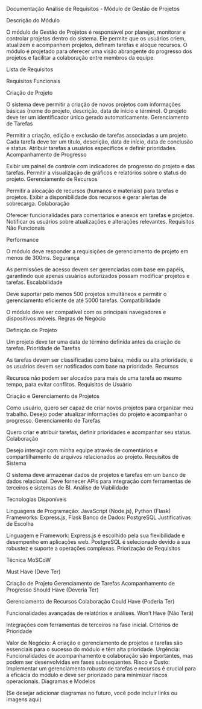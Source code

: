 Documentação Análise de Requisitos - Módulo de Gestão de Projetos

Descrição do Módulo

O módulo de Gestão de Projetos é responsável por planejar, monitorar e controlar projetos dentro do sistema. Ele permite que os usuários criem, atualizem e acompanhem projetos, definam tarefas e aloque recursos. O módulo é projetado para oferecer uma visão abrangente do progresso dos projetos e facilitar a colaboração entre membros da equipe.

Lista de Requisitos

Requisitos Funcionais

Criação de Projeto

O sistema deve permitir a criação de novos projetos com informações básicas (nome do projeto, descrição, data de início e término).
O projeto deve ter um identificador único gerado automaticamente.
Gerenciamento de Tarefas

Permitir a criação, edição e exclusão de tarefas associadas a um projeto.
Cada tarefa deve ter um título, descrição, data de início, data de conclusão e status.
Atribuir tarefas a usuários específicos e definir prioridades.
Acompanhamento de Progresso

Exibir um painel de controle com indicadores de progresso do projeto e das tarefas.
Permitir a visualização de gráficos e relatórios sobre o status do projeto.
Gerenciamento de Recursos

Permitir a alocação de recursos (humanos e materiais) para tarefas e projetos.
Exibir a disponibilidade dos recursos e gerar alertas de sobrecarga.
Colaboração

Oferecer funcionalidades para comentários e anexos em tarefas e projetos.
Notificar os usuários sobre atualizações e alterações relevantes.
Requisitos Não Funcionais

Performance

O módulo deve responder a requisições de gerenciamento de projeto em menos de 300ms.
Segurança

As permissões de acesso devem ser gerenciadas com base em papéis, garantindo que apenas usuários autorizados possam modificar projetos e tarefas.
Escalabilidade

Deve suportar pelo menos 500 projetos simultâneos e permitir o gerenciamento eficiente de até 5000 tarefas.
Compatibilidade

O módulo deve ser compatível com os principais navegadores e dispositivos móveis.
Regras de Negócio

Definição de Projeto

Um projeto deve ter uma data de término definida antes da criação de tarefas.
Prioridade de Tarefas

As tarefas devem ser classificadas como baixa, média ou alta prioridade, e os usuários devem ser notificados com base na prioridade.
Recursos

Recursos não podem ser alocados para mais de uma tarefa ao mesmo tempo, para evitar conflitos.
Requisitos de Usuário

Criação e Gerenciamento de Projetos

Como usuário, quero ser capaz de criar novos projetos para organizar meu trabalho.
Desejo poder atualizar informações do projeto e acompanhar o progresso.
Gerenciamento de Tarefas

Quero criar e atribuir tarefas, definir prioridades e acompanhar seu status.
Colaboração

Desejo interagir com minha equipe através de comentários e compartilhamento de arquivos relacionados ao projeto.
Requisitos de Sistema

O sistema deve armazenar dados de projetos e tarefas em um banco de dados relacional.
Deve fornecer APIs para integração com ferramentas de terceiros e sistemas de BI.
Análise de Viabilidade

Tecnologias Disponíveis

Linguagens de Programação: JavaScript (Node.js), Python (Flask)
Frameworks: Express.js, Flask
Banco de Dados: PostgreSQL
Justificativas de Escolha

Linguagem e Framework: Express.js é escolhido pela sua flexibilidade e desempenho em aplicações web. PostgreSQL é selecionado devido à sua robustez e suporte a operações complexas.
Priorização de Requisitos

Técnica MoSCoW

Must Have (Deve Ter)

Criação de Projeto
Gerenciamento de Tarefas
Acompanhamento de Progresso
Should Have (Deveria Ter)

Gerenciamento de Recursos
Colaboração
Could Have (Poderia Ter)

Funcionalidades avançadas de relatórios e análises.
Won’t Have (Não Terá)

Integrações com ferramentas de terceiros na fase inicial.
Critérios de Prioridade

Valor de Negócio: A criação e gerenciamento de projetos e tarefas são essenciais para o sucesso do módulo e têm alta prioridade.
Urgência: Funcionalidades de acompanhamento e colaboração são importantes, mas podem ser desenvolvidas em fases subsequentes.
Risco e Custo: Implementar um gerenciamento robusto de tarefas e recursos é crucial para a eficácia do módulo e deve ser priorizado para minimizar riscos operacionais.
Diagramas e Modelos

(Se desejar adicionar diagramas no futuro, você pode incluir links ou imagens aqui)